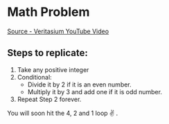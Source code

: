 # Math Problem

[Source - Veritasium YouTube Video](https://youtu.be/094y1Z2wpJg)

## Steps to replicate: 
1) Take any positive integer
2) Conditional: 
   - Divide it by 2 if it is an even number.
   - Multiply it by 3 and add one if it is odd number.
3) Repeat Step 2 forever.

You will soon hit the 4, 2 and 1 loop ✌️ .
